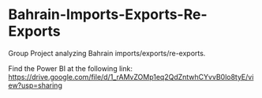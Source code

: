 # Bahrain-Imports-Exports-Re-Exports
Group Project analyzing Bahrain imports/exports/re-exports.

Find the Power BI at the following link: https://drive.google.com/file/d/1_rAMvZOMp1eq2QdZntwhCYvvB0lo8tyE/view?usp=sharing 

